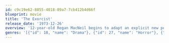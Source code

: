 ```yaml
---
id: c9c19e62-8055-4018-89a7-7cb412b4d66f
blueprint: movie
title: 'The Exorcist'
release_date: '1973-12-26'
overview: '12-year-old Regan MacNeil begins to adapt an explicit new personality as strange events befall the local area of Georgetown. Her mother becomes torn between science and superstition in a desperate bid to save her daughter, and ultimately turns to her last hope: Father Damien Karras, a troubled priest who is struggling with his own faith.'
genres: '[{"id": 18, "name": "Drama"}, {"id": 27, "name": "Horror"}, {"id": 53, "name": "Thriller"}]'
---
```

